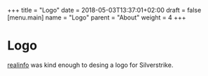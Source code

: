 +++
title = "Logo"
date = 2018-05-03T13:37:01+02:00
draft = false
[menu.main]
	name = "Logo"
	parent = "About"
	weight = 4
+++

# Logo

[realinfo](https://github.com/reallinfo) was kind enough to desing a logo for Silverstrike.

